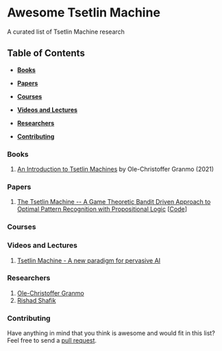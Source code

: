 # Awesome Tsetlin Machine
A curated list of Tsetlin Machine research

## Table of Contents

* **[Books](#books)**

* **[Papers](#papers)**  

* **[Courses](#courses)**  

* **[Videos and Lectures](#videos-and-lectures)**  

* **[Researchers](#)**  

* **[Contributing](#contributing)** 

### Books
1. [An Introduction to Tsetlin Machines](https://tsetlinmachine.org/) by Ole-Christoffer Granmo (2021)

### Papers
1. [The Tsetlin Machine -- A Game Theoretic Bandit Driven Approach to Optimal Pattern Recognition with Propositional Logic](https://arxiv.org/abs/1804.01508) [[Code](https://github.com/cair/TsetlinMachine)]

### Courses

### Videos and Lectures
1. [Tsetlin Machine - A new paradigm for pervasive AI](https://www.youtube.com/watch?v=TaspuovmSR8)

### Researchers
1. [Ole-Christoffer Granmo](https://cair.uia.no/people/ole-christoffer-granmo/)
2. [Rishad Shafik](https://www.ncl.ac.uk/engineering/staff/profile/rishadshafik.html)

### Contributing
Have anything in mind that you think is awesome and would fit in this list? Feel free to send a [pull request](https://github.com/cair/awesome-tsetlin-machine/pulls).

